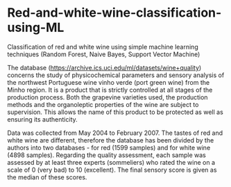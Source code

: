 # Red-and-white-wine-classification-using-ML

Classification of red and white wine using simple machine learning techniques (Random Forest, Naive Bayes, Support Vector Machine)

The database (https://archive.ics.uci.edu/ml/datasets/wine+quality) concerns the study of physicochemical parameters and sensory analysis of the northwest Portuguese wine vinho verde (port green wine) from the Minho region. It is a product that is strictly controlled at all stages of the production process. Both the grapevine varieties used, the production methods and the organoleptic properties of the wine are subject to supervision. This allows the name of this product to be protected as well as ensuring its authenticity.

Data was collected from May 2004 to February 2007. The tastes of red and white wine are different, therefore the database has been divided by the authors into two databases - for red (1599 samples) and for white wine (4898 samples). Regarding the quality assessment, each sample was assessed by at least three experts (sommeliers) who rated the wine on a scale of 0 (very bad) to 10 (excellent). The final sensory score is given as the median of these scores.
